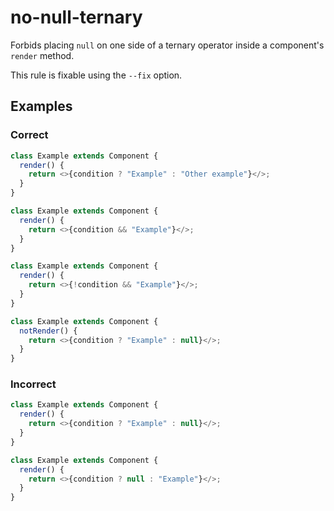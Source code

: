 # no-null-ternary

Forbids placing `null` on one side of a ternary operator inside a component's `render` method.

This rule is fixable using the `--fix` option.

## Examples

### Correct

```js
class Example extends Component {
  render() {
    return <>{condition ? "Example" : "Other example"}</>;
  }
}
```

```js
class Example extends Component {
  render() {
    return <>{condition && "Example"}</>;
  }
}
```

```js
class Example extends Component {
  render() {
    return <>{!condition && "Example"}</>;
  }
}
```

```js
class Example extends Component {
  notRender() {
    return <>{condition ? "Example" : null}</>;
  }
}
```

### Incorrect

```js
class Example extends Component {
  render() {
    return <>{condition ? "Example" : null}</>;
  }
}
```

```js
class Example extends Component {
  render() {
    return <>{condition ? null : "Example"}</>;
  }
}
```
